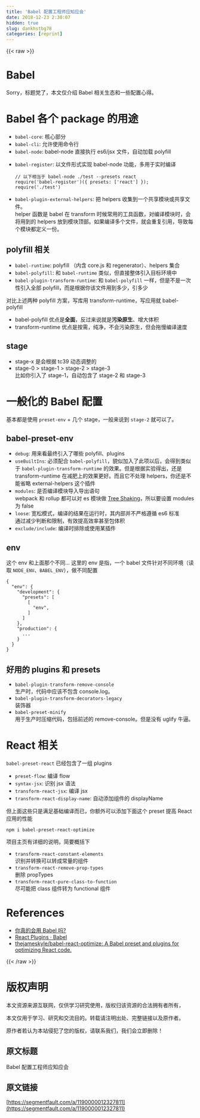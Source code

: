 ```yaml
---
title: 'Babel 配置工程师应知应会' 
date: 2018-12-23 2:30:07
hidden: true
slug: dankhstbg78
categories: [reprint]
---
```


{{< raw >}}

                    
<h1 id="articleHeader0">Babel</h1>
<p>Sorry，标题党了，本文仅介绍 Babel 相关生态和一些配置心得。</p>
<h1 id="articleHeader1">Babel 各个 package 的用途</h1>
<ul>
<li>
<code>babel-core</code>: 核心部分</li>
<li>
<code>babel-cli</code>: 允许使用命令行</li>
<li>
<code>babel-node</code>: babel-node 直接执行 es6/jsx 文件，自动加载 polyfill</li>
<li>
<p><code>babel-register</code>: 以文件形式实现 babel-node 功能，多用于实时编译</p>
<div class="widget-codetool" style="display:none;">
      <div class="widget-codetool--inner">
      <span class="selectCode code-tool" data-toggle="tooltip" data-placement="top" title="" data-original-title="全选"></span>
      <span type="button" class="copyCode code-tool" data-toggle="tooltip" data-placement="top" data-clipboard-text="// 以下相当于 babel-node ./test --presets react
require('babel-register')({ presets: ['react'] });
require('./test')" title="" data-original-title="复制"></span>
      <span type="button" class="saveToNote code-tool" data-toggle="tooltip" data-placement="top" title="" data-original-title="放进笔记"></span>
      </div>
      </div><pre class="javascript hljs"><code class="javascript"><span class="hljs-comment">// 以下相当于 babel-node ./test --presets react</span>
<span class="hljs-built_in">require</span>(<span class="hljs-string">'babel-register'</span>)({ <span class="hljs-attr">presets</span>: [<span class="hljs-string">'react'</span>] });
<span class="hljs-built_in">require</span>(<span class="hljs-string">'./test'</span>)</code></pre>
</li>
<li>
<code>babel-plugin-external-helpers</code>: 把 helpers 收集到一个共享模块或共享文件。<br>helper 函数是 babel 在 transform 时候常用的工具函数，对编译模块时，会将用到的 helpers 放到模块顶部。如果编译多个文件，就会重复引用，导致每个模块都定义一份。</li>
</ul>
<h2 id="articleHeader2">polyfill 相关</h2>
<ul>
<li>
<code>babel-runtime</code>: polyfill （内含 core.js 和 regenerator）、helpers 集合</li>
<li>
<code>babel-polyfill</code>: 和 <code>babel-runtime</code> 类似，但直接整体引入目标环境中</li>
<li>
<code>babel-plugin-transform-runtime</code>: 和 <code>babel-polyfill</code> 一样，但是不是一次性引入全部 polyfill，而是根据你该文件用到多少，引多少</li>
</ul>
<p>对比上述两种 polyfill 方案，写库用 transform-runtime，写应用就 babel-polyfill</p>
<ul>
<li>babel-polyfill 优点是<strong>全面</strong>，反过来说就是<strong>污染原生</strong>、增大体积</li>
<li>transform-runtime 优点是按需，纯净，不会污染原生，但会拖慢编译速度</li>
</ul>
<h2 id="articleHeader3">stage</h2>
<ul>
<li>stage-x 是会根据 tc39 动态调整的</li>
<li>stage-0 &gt; stage-1 &gt; stage-2 &gt; stage-3<br>比如你引入了 stage-1，自动包含了 stage-2 和 stage-3</li>
</ul>
<h1 id="articleHeader4">一般化的 Babel 配置</h1>
<p>基本都是使用 <code>preset-env</code> + 几个 stage，一般来说到 <code>stage-2</code> 就可以了。</p>
<h2 id="articleHeader5">babel-preset-env</h2>
<ul>
<li>
<code>debug</code>: 用来看最终引入了哪些 polyfill、plugins</li>
<li>
<code>useBuiltIns</code>: 必须配合 <code>babel-polyfill</code>，貌似加入了此项以后，会得到类似于 <code>babel-plugin-transform-runtime</code> 的效果。但是根据实验得出，还是 transform-runtime 在减肥上的效果更好。而且它不处理 helpers，你还是不能省略 external-helpers 这个插件</li>
<li>
<code>modules</code>: 是否编译模块导入导出语句<br>webpack 和 rollup 都可以对 es 模块做 <a href="https://rollupjs.org/zh#tree-shaking" rel="nofollow noreferrer" target="_blank">Tree Shaking</a>，所以要设置 modules 为 false</li>
<li>
<code>loose</code>: 宽松模式，编译的结果在运行时，其内部并不严格遵循 es6 标准<br>通过减少判断和限制，有效提高效率甚至包体积</li>
<li>
<code>exclude/include</code>: 编译时排除或使用某插件</li>
</ul>
<h2 id="articleHeader6">env</h2>
<p>这个 env 和上面那个不同... 这里的 env 是指，一个 babel 文件针对不同环境（读取 <code>NODE_ENV</code>、<code>BABEL_ENV</code>），做不同配置</p>
<div class="widget-codetool" style="display:none;">
      <div class="widget-codetool--inner">
      <span class="selectCode code-tool" data-toggle="tooltip" data-placement="top" title="" data-original-title="全选"></span>
      <span type="button" class="copyCode code-tool" data-toggle="tooltip" data-placement="top" data-clipboard-text="{
  &quot;env&quot;: {
    &quot;development&quot;: {
      &quot;presets&quot;: [
        [
          &quot;env&quot;,
        ]
      ]
    },
    &quot;production&quot;: {
      ...
    }
  }
}
" title="" data-original-title="复制"></span>
      <span type="button" class="saveToNote code-tool" data-toggle="tooltip" data-placement="top" title="" data-original-title="放进笔记"></span>
      </div>
      </div><pre class="json hljs"><code class="json">{
  <span class="hljs-attr">"env"</span>: {
    <span class="hljs-attr">"development"</span>: {
      <span class="hljs-attr">"presets"</span>: [
        [
          <span class="hljs-string">"env"</span>,
        ]
      ]
    },
    <span class="hljs-attr">"production"</span>: {
      ...
    }
  }
}
</code></pre>
<h2 id="articleHeader7">好用的 plugins 和 presets</h2>
<ul>
<li>
<code>babel-plugin-transform-remove-console</code><br>生产时，代码中应该不包含 console.log。</li>
<li>
<code>babel-plugin-transform-decorators-legacy</code><br>装饰器</li>
<li>
<code>babel-preset-minify</code><br>用于生产时压缩代码，包括前述的 remove-console。但是没有 uglify 牛逼。</li>
</ul>
<h1 id="articleHeader8">React 相关</h1>
<p><code>babel-preset-react</code> 已经包含了一组 plugins</p>
<ul>
<li>
<code>preset-flow</code>: 编译 flow</li>
<li>
<code>syntax-jsx</code>: 识别 jsx 语法</li>
<li>
<code>transform-react-jsx</code>: 编译 jsx</li>
<li>
<code>transform-react-display-name</code>: 自动添加组件的 displayName</li>
</ul>
<p>但上面这些只是满足基础编译而已，你额外可以添加下面这个 preset 提高 React 应用的性能</p>
<div class="widget-codetool" style="display:none;">
      <div class="widget-codetool--inner">
      <span class="selectCode code-tool" data-toggle="tooltip" data-placement="top" title="" data-original-title="全选"></span>
      <span type="button" class="copyCode code-tool" data-toggle="tooltip" data-placement="top" data-clipboard-text="npm i babel-preset-react-optimize" title="" data-original-title="复制"></span>
      <span type="button" class="saveToNote code-tool" data-toggle="tooltip" data-placement="top" title="" data-original-title="放进笔记"></span>
      </div>
      </div><pre class="hljs stylus"><code style="word-break: break-word; white-space: initial;">npm <span class="hljs-selector-tag">i</span> babel-preset-react-optimize</code></pre>
<p>项目主页有详细的说明，简要概括下</p>
<ul>
<li>
<code>transform-react-constant-elements</code><br>识别并转换可以转成常量的组件</li>
<li>
<code>transform-react-remove-prop-types</code><br>删除 propTypes</li>
<li>
<code>transform-react-pure-class-to-function</code><br>尽可能把 class 组件转为 functional 组件</li>
</ul>
<h1 id="articleHeader9">References</h1>
<ul>
<li><a href="https://segmentfault.com/a/1190000011155061?utm_source=tuicool&amp;utm_medium=referral">你真的会用 Babel 吗?</a></li>
<li><a href="https://babeljs.io/docs/plugins/#transform-plugins-react" rel="nofollow noreferrer" target="_blank">React Plugins · Babel</a></li>
<li><a href="https://github.com/thejameskyle/babel-react-optimize" rel="nofollow noreferrer" target="_blank">thejameskyle/babel-react-optimize: A Babel preset and plugins for optimizing React code.</a></li>
</ul>

                
{{< /raw >}}

# 版权声明
本文资源来源互联网，仅供学习研究使用，版权归该资源的合法拥有者所有，

本文仅用于学习、研究和交流目的。转载请注明出处、完整链接以及原作者。

原作者若认为本站侵犯了您的版权，请联系我们，我们会立即删除！

## 原文标题
Babel 配置工程师应知应会

## 原文链接
[https://segmentfault.com/a/1190000012327811](https://segmentfault.com/a/1190000012327811)

